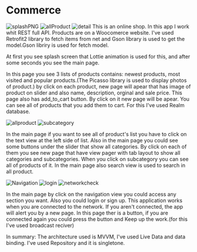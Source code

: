 # Commerce
![splashPNG](https://user-images.githubusercontent.com/54942448/74115947-a6aa2e00-4bc6-11ea-9854-18bc90be6212.PNG)
![allProduct](https://user-images.githubusercontent.com/54942448/74114265-4ca56a80-4bbe-11ea-952a-d97bca0b9899.PNG)
![detail](https://user-images.githubusercontent.com/54942448/74114520-d1dd4f00-4bbf-11ea-92a3-a43fac192259.PNG)
This is an online shop. In this app I work whit REST full API. Products are on a Woocomerce website. I've used Retrofit2 library to fetch items from net and Gson library is used to get the model.Gson libriry is used for fetch model.

At first you see splash screen that Lottie animation is used for this, and after some seconds you see the main page. 

In this page you see 3 lists of products contains: newest products, most visited and popular products.(The Picasso library is used to display photos of product.)
by click on each product, new page will apear that has image of product on slider and also name, description, orginal and sale price. 
This page also has add_to_cart button. By click on it new page will be apear. You can see all of products that you add them to cart. For this I've used Realm database.

![allproduct](https://user-images.githubusercontent.com/54942448/74114626-6d6ebf80-4bc0-11ea-9afb-a424f16a294b.PNG)
![subcategory](https://user-images.githubusercontent.com/54942448/74114681-b45cb500-4bc0-11ea-8a06-48cb91c659c5.PNG)

In the main page if you want to see all of product's list you have to click on the text view at the left side of list. 
Also in the main page you could see some buttons under the slider that show all categories. 
By click on each of them you see new page that have view pager with tab layout to show all categories and subcategories. 
When you click on subcategory you can see all of products of it. 
In the main page also search view is used to search in all product.

![Navigation](https://user-images.githubusercontent.com/54942448/74116327-5502a300-4bc8-11ea-98b4-c428915b299b.PNG)
![login](https://user-images.githubusercontent.com/54942448/74116360-76fc2580-4bc8-11ea-9a10-7e831e56e178.PNG) 
![networkcheck](https://user-images.githubusercontent.com/54942448/74116382-8ed3a980-4bc8-11ea-97bb-4fee042ac0ca.PNG)

In the main page by click on the navigation view you could access any section you want. Also you could login or sign up.
This application works when you are connected to the network. If you aren't connected, the app will alert you by a new page. 
In this page ther is a button, if you are connected again you could press the button and Keep up the work.(for this I've used broadcast reciver)

In summary:
The architecture used is MVVM, I've used Live Data and data binding. I've used Repository and it is singletone. 




